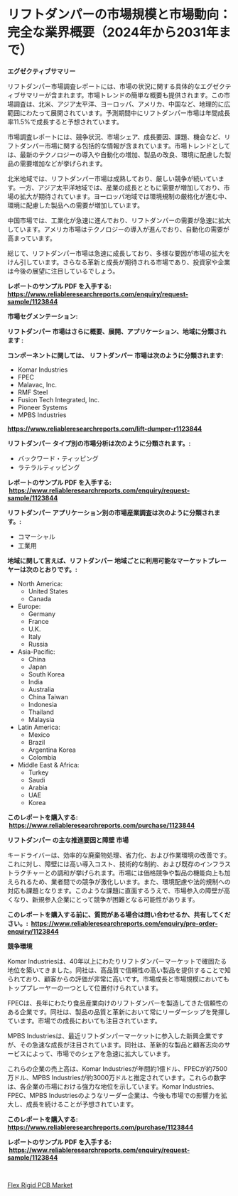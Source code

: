 <p><h1>リフトダンパーの市場規模と市場動向：完全な業界概要（2024年から2031年まで）</h1></p><p><strong>エグゼクティブサマリー</strong></p>
<p><p>リフトダンパー市場調査レポートには、市場の状況に関する具体的なエグゼクティブサマリーが含まれます。市場トレンドの簡単な概要も提供されます。この市場調査は、北米、アジア太平洋、ヨーロッパ、アメリカ、中国など、地理的に広範囲にわたって展開されています。予測期間中にリフトダンパー市場は年間成長率11.5%で成長すると予想されています。</p><p>市場調査レポートには、競争状況、市場シェア、成長要因、課題、機会など、リフトダンパー市場に関する包括的な情報が含まれています。市場トレンドとしては、最新のテクノロジーの導入や自動化の増加、製品の改良、環境に配慮した製品の需要増加などが挙げられます。</p><p>北米地域では、リフトダンパー市場は成熟しており、厳しい競争が続いています。一方、アジア太平洋地域では、産業の成長とともに需要が増加しており、市場の拡大が期待されています。ヨーロッパ地域では環境規制の厳格化が進む中、環境に配慮した製品への需要が増加しています。</p><p>中国市場では、工業化が急速に進んでおり、リフトダンパーの需要が急速に拡大しています。アメリカ市場はテクノロジーの導入が進んでおり、自動化の需要が高まっています。</p><p>総じて、リフトダンパー市場は急速に成長しており、多様な要因が市場の拡大をけん引しています。さらなる革新と成長が期待される市場であり、投資家や企業は今後の展望に注目しているでしょう。</p></p>
<p><strong>レポートのサンプル PDF を入手する: <a href="https://www.reliableresearchreports.com/enquiry/request-sample/1123844">https://www.reliableresearchreports.com/enquiry/request-sample/1123844</a></strong></p>
<p><strong>市場セグメンテーション:</strong></p>
<p><strong> リフトダンパー 市場はさらに概要、展開、アプリケーション、地域に分類されます :</strong></p>
<p><strong>コンポーネントに関しては、 リフトダンパー 市場は次のように分類されます: &nbsp;</strong></p>
<p><ul><li>Komar Industries</li><li>FPEC</li><li>Malavac, Inc.</li><li>RMF Steel</li><li>Fusion Tech Integrated, Inc.</li><li>Pioneer Systems</li><li>MPBS Industries</li></ul></p>
<p><strong><a href="https://www.reliableresearchreports.com/lift-dumper-r1123844">https://www.reliableresearchreports.com/lift-dumper-r1123844</a></strong></p>
<p><strong> リフトダンパー タイプ別の市場分析は次のように分類されます。:</strong></p>
<p><ul><li>バックワード・ティッピング</li><li>ラテラルティッピング</li></ul></p>
<p><strong>レポートのサンプル PDF を入手する: &nbsp;<a href="https://www.reliableresearchreports.com/enquiry/request-sample/1123844">https://www.reliableresearchreports.com/enquiry/request-sample/1123844</a></strong></p>
<p><strong> リフトダンパー アプリケーション別の市場産業調査は次のように分類されます。:</strong></p>
<p><ul><li>コマーシャル</li><li>工業用</li></ul></p>
<p><strong>地域に関して言えば、リフトダンパー 地域ごとに利用可能なマーケットプレーヤーは次のとおりです。:</strong></p>
<p><ul>
    <li>
        North America:
        <ul>
            <li>United States</li>
            <li>Canada</li>
        </ul>
    </li>
    <li>
        Europe:
        <ul>
            <li>Germany</li>
            <li>France</li>
            <li>U.K.</li>
            <li>Italy</li>
            <li>Russia</li>
        </ul>
    </li>
    <li>
        Asia-Pacific:
        <ul>
            <li>China</li>
            <li>Japan</li>
            <li>South Korea</li>
            <li>India</li>
            <li>Australia</li>
            <li>China Taiwan</li>
            <li>Indonesia</li>
            <li>Thailand</li>
            <li>Malaysia</li>
        </ul>
    </li>
    <li>
        Latin America:
        <ul>
            <li>Mexico</li>
            <li>Brazil</li>
            <li>Argentina Korea</li>
            <li>Colombia</li>
        </ul>
    </li>
    <li>
        Middle East & Africa:
        <ul>
            <li>Turkey</li>
            <li>Saudi</li>
            <li>Arabia</li>
            <li>UAE</li>
            <li>Korea</li>
        </ul>
    </li>
    </ul></p>
<p><strong>このレポートを購入する: &nbsp;<a href="https://www.reliableresearchreports.com/purchase/1123844">https://www.reliableresearchreports.com/purchase/1123844</a></strong></p>
<p><strong>リフトダンパー の主な推進要因と障壁 市場</strong></p>
<p><p>キードライバーは、効率的な廃棄物処理、省力化、および作業環境の改善です。これに対し、障壁には高い導入コスト、技術的な制約、および既存のインフラストラクチャーとの調和が挙げられます。市場には価格競争や製品の機能向上も加えられるため、業者間での競争が激化しいます。また、環境配慮や法的規制への対応も課題となります。このような課題に直面するうえで、市場参入の障壁が高くなり、新規参入企業にとって競争が困難となる可能性があります。</p></p>
<p><strong>このレポートを購入する前に、質問がある場合は問い合わせるか、共有してください。:&nbsp; <a href="https://www.reliableresearchreports.com/enquiry/pre-order-enquiry/1123844">https://www.reliableresearchreports.com/enquiry/pre-order-enquiry/1123844</a></strong></p>
<p><strong>競争環境</strong></p>
<p><p>Komar Industriesは、40年以上にわたりリフトダンパーマーケットで確固たる地位を築いてきました。同社は、高品質で信頼性の高い製品を提供することで知られており、顧客からの評価が非常に高いです。市場成長と市場規模においてもトッププレーヤーの一つとして位置付けられています。</p><p>FPECは、長年にわたり食品産業向けのリフトダンパーを製造してきた信頼性のある企業です。同社は、製品の品質と革新において常にリーダーシップを発揮しています。市場での成長においても注目されています。</p><p>MPBS Industriesは、最近リフトダンパーマーケットに参入した新興企業ですが、その急速な成長が注目されています。同社は、革新的な製品と顧客志向のサービスによって、市場でのシェアを急速に拡大しています。</p><p>これらの企業の売上高は、Komar Industriesが年間約1億ドル、FPECが約7500万ドル、MPBS Industriesが約3000万ドルと推定されています。これらの数字は、各企業の市場における強力な地位を示しています。Komar Industries、FPEC、MPBS Industriesのようなリーダー企業は、今後も市場での影響力を拡大し、成長を続けることが予想されています。</p></p>
<p><strong>このレポートを購入する: &nbsp; <a href="https://www.reliableresearchreports.com/purchase/1123844">https://www.reliableresearchreports.com/purchase/1123844</a></strong></p>
<p><strong>レポートのサンプル PDF を入手する: &nbsp;<a href="https://www.reliableresearchreports.com/enquiry/request-sample/1123844">https://www.reliableresearchreports.com/enquiry/request-sample/1123844</a></strong><strong></strong></p>
<p>&nbsp;</p>
<p><p><a href="https://invited-way-688.notion.site/Flex-Rigid-PCB-Market-Size-CAGR-Trends-2024-2030-b1cc284467314af08ebed944de194ed0">Flex Rigid PCB Market</a></p></p>